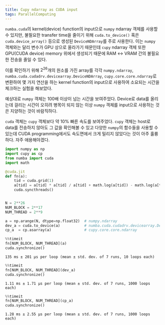 ```yaml
---
title: Cupy ndarray as CUDA input
tags: ParallelComputing
---
```


<!--more-->

`numba.cuda`의 kernel(device) function의 input으로 `numpy` ndarray 객체를 사용할 수 있지만, 불필요한 transfer time을 줄이기 위해 `cuda.to_device()` 혹은 `cuda.device_array()` 등으로 생성된 `DeviceNDArray`를 주로 사용한다. 이는 `numpy` 객체와는 달리 변수가 GPU 상으로 올라가기 때문인데 `cupy` ndarray 객체 또한 GPU(CUDA device) memory 위에서 생성되기 때문에 RAM ↔ VRAM 간의 불필요한 전송을 줄일 수 있다.

이를 확인하기 위해 $2^26$개의 원소를 가진 array를 각각 `numpy.ndarray`, `numba.cuda.cudadrv.devicearray.DeviceNDArray`, `cupy.core.core.ndarray`로 변환하여 몇 가지 연산을 하는 kernel function의 input으로 사용하여 소요되는 시간을 체크하는 실험을 해보았다.


예상대로 `numpy` 객체는 100배 이상이 넘는 시간을 보여주었다. Device로 data를 올리는데 걸리는 시간이 오히려 병목이 되지 않는 이상 `numpy` 객체를 input으로 사용하는 것은 지양하는 것이 바람직하다.

`cuda` 객체는 `cupy` 객체보다 약 10% 빠른 속도를 보여주었다. `cupy` 객체는 host로 data를 전송하지 않아도 그 값을 확인해볼 수 있고 다양한 `numpy`의 함수들을 사용할 수 있는데 CUDA programming에서도 속도면에서 크게 밀리지 않았다는 것이 아주 훌륭하다. 자주 애용해야겠다.


```python
import numpy as np
import cupy as cp
from numba import cuda
import math

@cuda.jit
def fn(a):
    tid = cuda.grid(1)
    a[tid] = a[tid] * a[tid] / a[tid] + math.log(a[tid]) - math.log(a[tid])
    cuda.syncthreads()


N = 2**26
NUM_BLOCK = 2**17
NUM_THREAD = 2**9

a = np.arange(N, dtype=np.float32)  # numpy.ndarray
dev_a = cuda.to_device(a)           # numba.cuda.cudadrv.devicearray.DeviceNDArray
cp_a  = cp.asarray(a)               # cupy.core.core.ndarray
```

```python
%%timeit
fn[NUM_BLOCK, NUM_THREAD](a)
cuda.synchronize()
```

    135 ms ± 201 µs per loop (mean ± std. dev. of 7 runs, 10 loops each)
    

```python
%%timeit
fn[NUM_BLOCK, NUM_THREAD](dev_a)
cuda.synchronize()
```

    1.11 ms ± 1.71 µs per loop (mean ± std. dev. of 7 runs, 1000 loops each)
    
    
```python
%%timeit
fn[NUM_BLOCK, NUM_THREAD](cp_a)
cuda.synchronize()
```

    1.28 ms ± 2.55 µs per loop (mean ± std. dev. of 7 runs, 1000 loops each)